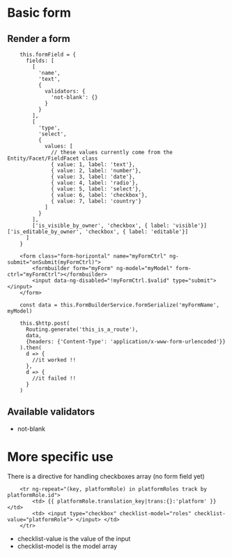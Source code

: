 
Basic form
============

Render a form
-------------------------

```
    this.formField = {
      fields: [
        [
          'name',
          'text',
          {
            validators: {
              'not-blank': {}
            }
          }
        ],
        [
          'type',
          'select',
          {
            values: [
              // these values currently come from the Entity/Facet/FieldFacet class
              { value: 1, label: 'text'},
              { value: 2, label: 'number'},
              { value: 3, label: 'date'},
              { value: 4, label: 'radio'},
              { value: 5, label: 'select'},
              { value: 6, label: 'checkbox'},
              { value: 7, label: 'country'}
            ]
          }
        ],
        ['is_visible_by_owner', 'checkbox', { label: 'visible'}]['is_editable_by_owner', 'checkbox', { label: 'editable'}]
      ]
    }
```

```
    <form class="form-horizontal" name="myFormCtrl" ng-submit="onSubmit(myFormCtrl)">
        <formbuilder form="myForm" ng-model="myModel" form-ctrl="myFormCtrl"></formbuilder>
        <input data-ng-disabled="!myFormCtrl.$valid" type="submit"> </input>
    </form>
```


```
    const data = this.FormBuilderService.formSerialize('myFormName', myModel)

    this.$http.post(
      Routing.generate('this_is_a_route'),
      data,
      {headers: {'Content-Type': 'application/x-www-form-urlencoded'}}
    ).then(
      d => {
        //it worked !!
      },
      d => {
        //it failed !!
      }
    )
```

Available validators
----------
- not-blank

More specific use
=================

There is a directive for handling checkboxes array (no form field yet)

```
    <tr ng-repeat="(key, platformRole) in platformRoles track by platformRole.id">
        <td> {{ platformRole.translation_key|trans:{}:'platform' }} </td>
        <td> <input type="checkbox" checklist-model="roles" checklist-value="platformRole"> </input> </td>
    </tr>
```

- checklist-value is the value of the input
- checklist-model is the model array
